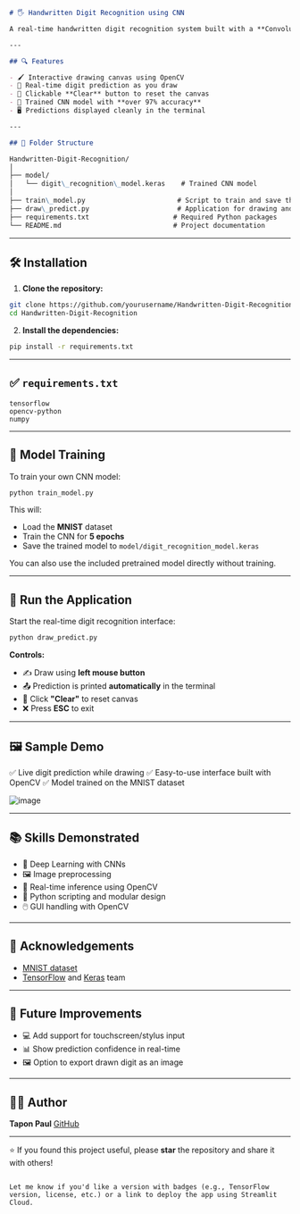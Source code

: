 

```markdown
# 🖐️ Handwritten Digit Recognition using CNN

A real-time handwritten digit recognition system built with a **Convolutional Neural Network (CNN)** and **OpenCV**. This project allows users to draw digits on a virtual canvas and get instant predictions using a model trained on the **MNIST dataset**.

---

## 🔍 Features

- 🖌️ Interactive drawing canvas using OpenCV  
- 🔢 Real-time digit prediction as you draw  
- 🧼 Clickable **Clear** button to reset the canvas  
- 🧠 Trained CNN model with **over 97% accuracy**  
- 🖥️ Predictions displayed cleanly in the terminal  

---

## 📁 Folder Structure

Handwritten-Digit-Recognition/
│
├── model/
│   └── digit\_recognition\_model.keras    # Trained CNN model
│
├── train\_model.py                       # Script to train and save the model
├── draw\_predict.py                      # Application for drawing and predicting
├── requirements.txt                     # Required Python packages
└── README.md                            # Project documentation

````

---

## 🛠️ Installation

1. **Clone the repository:**

```bash
git clone https://github.com/yourusername/Handwritten-Digit-Recognition.git
cd Handwritten-Digit-Recognition
````

2. **Install the dependencies:**

```bash
pip install -r requirements.txt
```

---

## ✅ `requirements.txt`

```
tensorflow
opencv-python
numpy
```

---

## 🧠 Model Training

To train your own CNN model:

```bash
python train_model.py
```

This will:

* Load the **MNIST** dataset
* Train the CNN for **5 epochs**
* Save the trained model to `model/digit_recognition_model.keras`

You can also use the included pretrained model directly without training.

---

## 🚀 Run the Application

Start the real-time digit recognition interface:

```bash
python draw_predict.py
```

**Controls:**

* ✍️ Draw using **left mouse button**
* 📤 Prediction is printed **automatically** in the terminal
* 🔄 Click **"Clear"** to reset canvas
* ❌ Press **ESC** to exit

---

## 🖼️ Sample Demo

✅ Live digit prediction while drawing
✅ Easy-to-use interface built with OpenCV
✅ Model trained on the MNIST dataset

![image](https://github.com/user-attachments/assets/a192b97f-3de3-4e5f-ae7e-1c31175d140e)

---

## 📚 Skills Demonstrated

* 🤖 Deep Learning with CNNs
* 🖼️ Image preprocessing
* 🧠 Real-time inference using OpenCV
* 🧩 Python scripting and modular design
* 🖱️ GUI handling with OpenCV

---

## 🤝 Acknowledgements

* [MNIST dataset](http://yann.lecun.com/exdb/mnist/)
* [TensorFlow](https://www.tensorflow.org/) and [Keras](https://keras.io/) team

---

## 📌 Future Improvements

* 💻 Add support for touchscreen/stylus input
* 📊 Show prediction confidence in real-time
* 🖼️ Option to export drawn digit as an image

---

## 👨‍💻 Author

**Tapon Paul**
[GitHub](https://github.com/Tapon5086)

---

⭐ If you found this project useful, please **star** the repository and share it with others!

```

Let me know if you'd like a version with badges (e.g., TensorFlow version, license, etc.) or a link to deploy the app using Streamlit Cloud.
```
